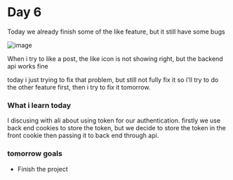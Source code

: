 # Day 6
Today we already finish some of the like feature, but it still have some bugs

![image](https://user-images.githubusercontent.com/85722211/206231867-e8bc7e5d-86fa-4acd-b5b5-3c20f3c31f1c.png)

When i try to like a post, the like icon is not showing right, but the backend api works fine

today i just trying to fix that problem, but still not fully fix it so i'll try to do the other feature first, then i try to fix it tomorrow.

### What i learn today
I discusing with ali about using token for our authentication. firstly we use back end cookies to store the token, but we decide to store the token in the front cookie then passing it to back end through api.

### tomorrow goals
* Finish the project
